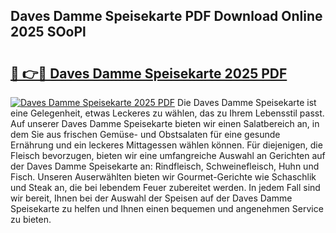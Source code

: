 ## Daves Damme Speisekarte PDF Download Online 2025 SOoPl

# <h2><a href="http://gca4dya.nevu.top/?p=Daves+Damme+Speisekarte">🔗 👉🔴 Daves Damme Speisekarte 2025 PDF</a></h2>

[![Daves Damme Speisekarte 2025 PDF](https://i.imgur.com/dBaPXMq.png)](http://gca4dya.nevu.top/?p=Daves+Damme+Speisekarte)
Die Daves Damme Speisekarte ist eine Gelegenheit, etwas Leckeres zu wählen, das zu Ihrem Lebensstil passt. Auf unserer Daves Damme Speisekarte bieten wir einen Salatbereich an, in dem Sie aus frischen Gemüse- und Obstsalaten für eine gesunde Ernährung und ein leckeres Mittagessen wählen können. Für diejenigen, die Fleisch bevorzugen, bieten wir eine umfangreiche Auswahl an Gerichten auf der Daves Damme Speisekarte an: Rindfleisch, Schweinefleisch, Huhn und Fisch. Unseren Auserwählten bieten wir Gourmet-Gerichte wie Schaschlik und Steak an, die bei lebendem Feuer zubereitet werden. In jedem Fall sind wir bereit, Ihnen bei der Auswahl der Speisen auf der Daves Damme Speisekarte zu helfen und Ihnen einen bequemen und angenehmen Service zu bieten.
